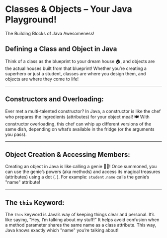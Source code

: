 # Classes & Objects – Your Java Playground!

The Building Blocks of Java Awesomeness!

## Defining a Class and Object in Java

Think of a class as the blueprint to your dream house 🏠, and objects are the actual houses built from that blueprint! Whether you’re creating a superhero or just a student, classes are where you design them, and objects are where they come to life!

---

## Constructors and Overloading:

Ever met a multi-talented constructor? In Java, a constructor is like the chef who prepares the ingredients (attributes) for your object meal! 🍽️ With constructor overloading, this chef can whip up different versions of the same dish, depending on what’s available in the fridge (or the arguments you pass).

---

## Object Creation & Accessing Members:

Creating an object in Java is like calling a genie 🧞‍♂️! Once summoned, you can use the genie’s powers (aka methods) and access its magical treasures (attributes) using a dot (`.`). For example: `student.name` calls the genie’s "name" attribute!

---

## The `this` Keyword:

The `this` keyword is Java’s way of keeping things clear and personal. It’s like saying, "Hey, I’m talking about my stuff!" It helps avoid confusion when a method parameter shares the same name as a class attribute. This way, Java knows exactly which "name" you’re talking about!

